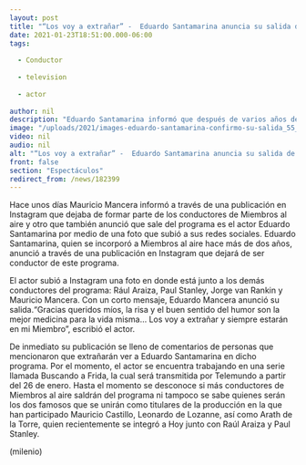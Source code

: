 ```yaml
---
layout: post
title: "“Los voy a extrañar” -  Eduardo Santamarina anuncia su salida de 'Miembros al aire'"
date: 2021-01-23T18:51:00.000-06:00
tags:
  
  - Conductor
  
  - television
  
  - actor
  
author: nil
description: "Eduardo Santamarina informó que después de varios años de ser conductor del programa Miembros al aire, deja de ser parte de la producción. "
image: "/uploads/2021/images-eduardo-santamarina-confirmo-su-salida_55_0_1045_650.jpg"
video: nil
audio: nil
alt: "“Los voy a extrañar” -  Eduardo Santamarina anuncia su salida de 'Miembros al aire'"
front: false
section: "Espectáculos"
redirect_from: /news/182399
---
```


Hace unos días Mauricio Mancera informó a través de una publicación en Instagram que dejaba de formar parte de los conductores de Miembros al aire y otro que también anunció que sale del programa es el actor Eduardo Santamarina por medio de una foto que subió a sus redes sociales. Eduardo Santamarina, quien se incorporó a Miembros al aire hace más de dos años, anunció a través de una publicación en Instagram que dejará de ser conductor de este programa. 

El actor subió a Instagram una foto en donde está junto a los demás conductores del programa: Rául Araiza, Paul Stanley, Jorge van Rankin y Mauricio Mancera. Con un corto mensaje, Eduardo Mancera anunció su salida.​“Gracias queridos míos, la risa y el buen sentido del humor son la mejor medicina para la vida misma… Los voy a extrañar y siempre estarán en mi Miembro”, escribió el actor. 

De inmediato su publicación se lleno de comentarios de personas que mencionaron que extrañarán ver a Eduardo Santamarina en dicho programa. Por el momento, el actor se encuentra trabajando en una serie llamada Buscando a Frida, la cual será transmitida por Telemundo a partir del 26 de enero. Hasta el momento se desconoce si más conductores de Miembros al aire saldrán del programa ni tampoco se sabe quienes serán los dos famosos que se unirán como titulares de la producción en la que han participado Mauricio Castillo, Leonardo de Lozanne, así como Arath de la Torre, quien recientemente se integró a Hoy junto con Raúl Araiza y Paul Stanley. 

(milenio)